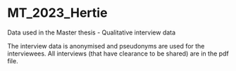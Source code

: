 # MT_2023_Hertie
Data used in the Master thesis - Qualitative interview data

The interview data is anonymised and pseudonyms are used for the interviewees. All interviews (that have clearance to be shared) are in the pdf file. 


